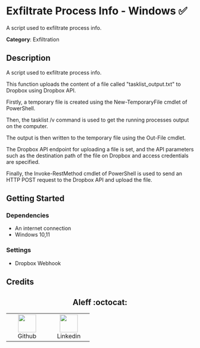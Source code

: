 # Exfiltrate Process Info - Windows ✅

A script used to exfiltrate process info.

**Category**: Exfiltration

## Description

A script used to exfiltrate process info.

This function uploads the content of a file called "tasklist_output.txt" to Dropbox using Dropbox API.

Firstly, a temporary file is created using the New-TemporaryFile cmdlet of PowerShell.

Then, the tasklist /v command is used to get the running processes output on the computer.

The output is then written to the temporary file using the Out-File cmdlet.

The Dropbox API endpoint for uploading a file is set, and the API parameters such as the destination path of the file on Dropbox and access credentials are specified.

Finally, the Invoke-RestMethod cmdlet of PowerShell is used to send an HTTP POST request to the Dropbox API and upload the file.

## Getting Started

### Dependencies

* An internet connection
* Windows 10,11

### Settings

* Dropbox Webhook

## Credits

<h2 align="center"> Aleff :octocat: </h2>
<div align=center>
<table>
  <tr>
    <td align="center" width="96">
      <a href="https://github.com/aleff-github">
        <img src=https://github.com/aleff-github/aleff-github/blob/main/img/github.png?raw=true width="48" height="48" />
      </a>
      <br>Github
    </td>
    <td align="center" width="96">
      <a href="https://www.linkedin.com/in/alessandro-greco-aka-aleff/">
        <img src=https://github.com/aleff-github/aleff-github/blob/main/img/linkedin.png?raw=true width="48" height="48" />
      </a>
      <br>Linkedin
    </td>
  </tr>
</table>
</div>
